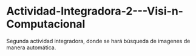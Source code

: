 # Actividad-Integradora-2---Visi-n-Computacional
Segunda actividad integradora, donde se hará búsqueda de imagenes de manera automática.
